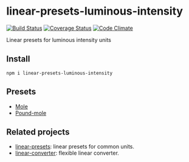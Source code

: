 # linear-presets-luminous-intensity

[![Build Status](https://travis-ci.org/javiercejudo/linear-presets-luminous-intensity.svg)](https://travis-ci.org/javiercejudo/linear-presets-luminous-intensity)
[![Coverage Status](https://coveralls.io/repos/javiercejudo/linear-presets-luminous-intensity/badge.svg?branch=master)](https://coveralls.io/r/javiercejudo/linear-presets-luminous-intensity?branch=master)
[![Code Climate](https://codeclimate.com/github/javiercejudo/linear-presets-luminous-intensity/badges/gpa.svg)](https://codeclimate.com/github/javiercejudo/linear-presets-luminous-intensity)

Linear presets for luminous intensity units

## Install

    npm i linear-presets-luminous-intensity

## Presets

- [Mole](https://en.wikipedia.org/wiki/Mole_(unit))
- [Pound-mole](https://en.wikipedia.org/wiki/Mole_(unit)#Other_units_called_.22mole.22)

## Related projects

- [linear-presets](https://github.com/javiercejudo/linear-presets): linear presets for common units.
- [linear-converter](https://github.com/javiercejudo/linear-converter): flexible linear converter.
